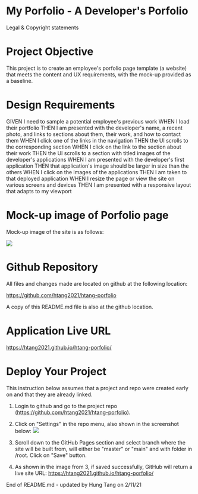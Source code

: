 # My Porfolio - A Developer's Porfolio
Legal & Copyright statements

# Project Objective
This project is to create an employee's porfolio page template (a website) that meets the content and UX requirements, with the mock-up provided as a baseline.  

# Design Requirements
GIVEN I need to sample a potential employee's previous work
WHEN I load their portfolio
THEN I am presented with the developer's name, a recent photo, and links to sections about them, their work, and how to contact them
WHEN I click one of the links in the navigation
THEN the UI scrolls to the corresponding section
WHEN I click on the link to the section about their work
THEN the UI scrolls to a section with titled images of the developer's applications
WHEN I am presented with the developer's first application
THEN that application's image should be larger in size than the others
WHEN I click on the images of the applications
THEN I am taken to that deployed application
WHEN I resize the page or view the site on various screens and devices
THEN I am presented with a responsive layout that adapts to my viewport

# Mock-up image of Porfolio page
Mock-up image of the site is as follows:

![](assets/images/02-advanced-css-homework-demo-1.gif)

# Github Repository
All files and changes made are located on github at the following location:

https://github.com/htang2021/htang-porfolio

A copy of this README.md file is also at the github location.

# Application Live URL
https://htang2021.github.io/htang-porfolio/

# Deploy Your Project

This instruction below assumes that a project and repo were created early on and that they are already linked.
1. Login to github and go to the project repo (https://github.com/htang2021/htang-porfolio).

2. Click on "Settings" in the repo menu, also shown in the screenshot below:
![](docs/images/repo-settings.png)

3. Scroll down to the GitHub Pages section and select branch where the site will be built from, will either be "master" or "main" and with folder in /root.  Click on "Save" button.

4. As shown in the image from 3, if saved successfully, GitHub will return a live site URL:
https://htang2021.github.io/htang-porfolio/

End of README.md - updated by Hung Tang on 2/11/21